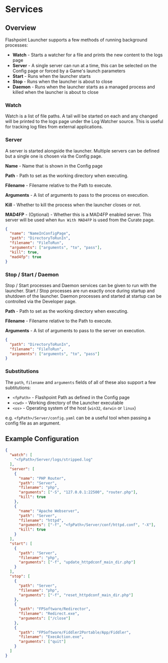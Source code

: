 # Services

## Overview

Flashpoint Launcher supports a few methods of running background processes:
- **Watch** - Starts a watcher for a file and prints the new content to the logs page
- **Server** - A single server can run at a time, this can be selected on the Config page or forced by a Game's launch parameters
- **Start** - Runs when the launcher starts
- **Stop** - Runs when the launcher is about to close
- **Daemon** - Runs when the launcher starts as a managed process and killed when the launcher is about to close

### Watch

Watch is a list of file paths. A tail will be started on each and any changed will be printed to the logs page under the Log Watcher source. This is useful for tracking log files from external applications.

### Server

A server is started alongside the launcher. Multiple servers can be defined but a single one is chosen via the Config page.

**Name** - Name that is shown in the Config page

**Path** - Path to set as the working directory when executing.

**Filename** - Filename relative to the Path to execute.

**Arguments** - A list of arguments to pass to the process on execution.

**Kill** - Whether to kill the process when the launcher closes or not.

**MAD4FP** - (Optional) - Whether this is a MAD4FP enabled server. This server will be used when `Run With MAD4FP` is used from the Curate page.

```json
{
  "name": "NameInConfigPage",
  "path": "DirectoryToRunIn",
  "filename": "FileToRun",
  "arguments": ["arguments", "to", "pass"],
  "kill": true,
  "mad4fp": true
}
```

### Stop / Start / Daemon

Stop / Start processes and Daemon services can be given to run with the launcher. Start / Stop processes are run exactly once during startup and shutdown of the launcher. Daemon processes and started at startup can be controlled via the Developer page.

**Path** - Path to set as the working directory when executing.

**Filename** - Filename relative to the Path to execute.

**Arguments** - A list of arguments to pass to the server on execution.

```json
{
  "path": "DirectoryToRunIn",
  "filename": "FileToRun",
  "arguments": ["arguments", "to", "pass"]
}
```

### Substitutions

The `path`, `filename` and `arguments` fields of all of these also support a few subtitutions:
- `<fpPath>` - Flashpoint Path as defined in the Config page
- `<cwd>` - Working directory of the Launcher executable
- `<os>` - Operating system of the host (`win32`, `darwin` or `linux`)

e.g. `<fpPath>/Server/config.yaml` can be a useful tool when passing a config file as an argument.


## Example Configuration
```json
{
  "watch": [
    "<fpPath>/Server/logs/stripped.log"
  ],
  "server": [
    {
      "name": "PHP Router",
      "path": "Server",
      "filename": "php",
      "arguments": ["-S", "127.0.0.1:22500", "router.php"],
      "kill": true
    },
    {
      "name": "Apache Webserver",
      "path": "Server",
      "filename": "httpd",
      "arguments": ["-f", "<fpPath>/Server/conf/httpd.conf", "-X"],
      "kill": true
    }
  ],
  "start": [
    {
      "path": "Server",
      "filename": "php",
      "arguments": ["-f", "update_httpdconf_main_dir.php"]
    }
  ],
  "stop": [
    {
      "path": "Server",
      "filename": "php",
      "arguments": ["-f", "reset_httpdconf_main_dir.php"]
    },
    {
      "path": "FPSoftware/Redirector",
      "filename": "Redirect.exe",
      "arguments": ["/close"]
    },
    {
      "path": "FPSoftware/Fiddler2Portable/App/Fiddler",
      "filename": "ExecAction.exe",
      "arguments": ["quit"]
    }
  ]
}
```